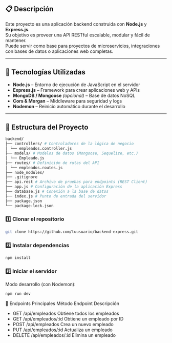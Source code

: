 ## 📋 Descripción

Este proyecto es una aplicación backend construida con **Node.js** y **Express.js**.  
Su objetivo es proveer una API RESTful escalable, modular y fácil de mantener.  
Puede servir como base para proyectos de microservicios, integraciones con bases de datos o aplicaciones web completas.

---

## 🧩 Tecnologías Utilizadas

- **Node.js** – Entorno de ejecución de JavaScript en el servidor  
- **Express.js** – Framework para crear aplicaciones web y APIs  
- **MongoDB / Mongoose** *(opcional)* – Base de datos NoSQL  
- **Cors & Morgan** – Middleware para seguridad y logs  
- **Nodemon** – Reinicio automático durante el desarrollo  

---

## 📁 Estructura del Proyecto
```bash
backend/
├── controllers/ # Controladores de la lógica de negocio
│ └── empleados.controller.js
├── models/ # Modelos de datos (Mongoose, Sequelize, etc.)
│ └── Empleado.js
├── routes/ # Definición de rutas del API
│ └── empleados.routes.js
├── node_modules/
├── .gitignore
├── api.rest # Archivo de pruebas para endpoints (REST Client)
├── app.js # Configuración de la aplicación Express
├── database.js # Conexión a la base de datos
├── index.js # Punto de entrada del servidor
├── package.json
└── package-lock.json
```
### 1️⃣ Clonar el repositorio
```bash
git clone https://github.com/tuusuario/backend-express.git
```
### 2️⃣ Instalar dependencias
```bash
npm install
```
### 3️⃣ Iniciar el servidor

Modo desarrollo (con Nodemon):
```bash
npm run dev
```
🔗 Endpoints Principales
Método	Endpoint	Descripción
- GET	/api/empleados	Obtiene todos los empleados
- GET	/api/empleados/:id	Obtiene un empleado por ID
- POST	/api/empleados	Crea un nuevo empleado
- PUT	/api/empleados/:id	Actualiza un empleado
- DELETE	/api/empleados/:id	Elimina un empleado
